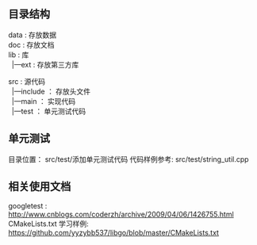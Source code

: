 ## 目录结构

data    :   存放数据 <br/>
doc     :   存放文档 <br/>
lib     :   库 <br/>
  &ensp;|—ext    :   存放第三方库

src     :   源代码 <br/>
 &ensp;|—include  ： 存放头文件 <br/>
 &ensp;|—main ： 实现代码<br/>
 &ensp;|—test ： 单元测试代码<br/>
 
 ## 单元测试
 目录位置： src/test/添加单元测试代码
 代码样例参考: src/test/string_util.cpp
 
 
 ## 相关使用文档
 
 googletest :   http://www.cnblogs.com/coderzh/archive/2009/04/06/1426755.html
 CMakeLists.txt 学习样例: https://github.com/yyzybb537/libgo/blob/master/CMakeLists.txt